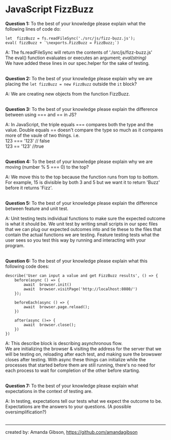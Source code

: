 # JavaScript FizzBuzz

<b>Question 1:</b> To the best of your knowledge please explain what the following lines of code do:
```
let  fizzBuzz = fs.readFileSync('./src/js/fizz-buzz.js');
eval( fizzBuzz + `\nexports.FizzBuzz = FizzBuzz;`)
```

A: The fs.readFileSync will return the contents of './src/js/fizz-buzz.js' <br>
The eval() function evaluates or executes an argument; *eval(string)* <br>
We have added these lines in our spec.helper for the sake of testing.
<br><br>


<b>Question 2:</b> To the best of your knowledge please explain why we are placing the `let fizzBuzz = new FizzBuzz` outside the `it` block? <br>

A: We are creating new objects from the function FizzBuzz.
<br><br>


<b>Question 3:</b> To the best of your knowledge please explain the difference between using === and == in JS? <br>

A: In JavaScript, the triple equals === compares both the type and the value. Double equals == doesn't compare the type so much as it compares more of the vaule of two things. i.e. <br>
123 === '123' // false<br>
123 == '123' //true 
<br><br>

<b>Question 4:</b> To the best of your knowledge please explain why we are moving (number % 5 === 0) to the top? <br>

A: We move this to the top because the function runs from top to bottom. For example, 15 is divisible by both 3 and 5 but we want it to return 'Buzz' before it returns 'Fizz'.
<br><br>

<b>Question 5:</b> To the best of your knowledge please explain the difference between feature and unit test. <br>

A: Unit testing tests individual functions to make sure the expected outcome is what it should be. We unit test by writing small scripts in our spec files that we can plug our expected outcomes into and tie these to the files that contain the actual functions we are testing. Feature testing tests what the user sees so you test this way by running and interacting with your program.
<br><br>

<b>Question 6:</b> To the best of your knowledge please explain what this following code does:
```
describe('User can input a value and get FizzBuzz results', () => {
    before(async () => {
        await  browser.init()
        await  browser.visitPage('http://localhost:8080/')
    });

    beforeEach(async () => {
        await  browser.page.reload();
    })

    after(async ()=> {
        await  browser.close();
    })
})
```

A: This describe block is describing asynchronous flow. <br>
We are initializing the browser & visiting the address for the server that we will be testing on, reloading after each test, and making sure the browswer closes after testing. With async these things can initialize while the processes that started before them are still running, there's no need for each process to wait for completion of the other before starting.
<br><br>

<b>Question 7:</b> To the best of your knowledge please explain what expectations in the context of testing are. <br>

A: In testing, expectations tell our tests what we expect the outcome to be. Expectations are the answers to your questions. (A possible oversimplification?) <br><br>



******
created by: Amanda Gibson, https://github.com/amandagibson